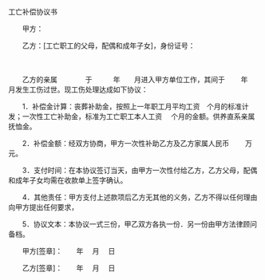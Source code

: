 



工亡补偿协议书



 

　　甲方：　　

　　乙方：[工亡职工的父母，配偶和成年子女]，身份证号：

　　　　　　　　　

　　乙方的亲属　　　　于　　　年　　月进入甲方单位工作，其间于　　 年　月发生工伤过世。现工伤处理达成如下协议：　　

　　1．补偿金计算：丧葬补助金，按照上一年职工月平均工资　个月的标准计发；一次性工亡补助金，标准为工亡职工本人工资　 个月的金额。供养直系亲属抚恤金。　　

　　2．补偿金额：经双方协商，甲方一次性补助乙方及乙方家属人民币　　 万元。　　

　　3．支付时间：在本协议签订当天，由甲方一次性付给乙方，乙方父母，配偶和成年子女均需在收款单上签字确认。　　

　　4．其他责任：甲方支付上述款项后乙方无其他的义务，乙方不得以任何理由向甲方提出任何要求，　　

　　5．协议文本：本协议一式三份，甲乙双方各执一份．另一份由甲方法律顾问备档。　　

　　甲方[签章]：　　年　 月　 日　　

　　乙方[签章]：　　年　 月　 日